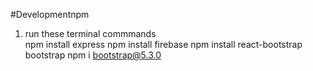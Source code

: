 #Developmentnpm 

1. run these terminal commmands  
npm install express
npm install firebase 
npm install react-bootstrap bootstrap
npm i bootstrap@5.3.0
